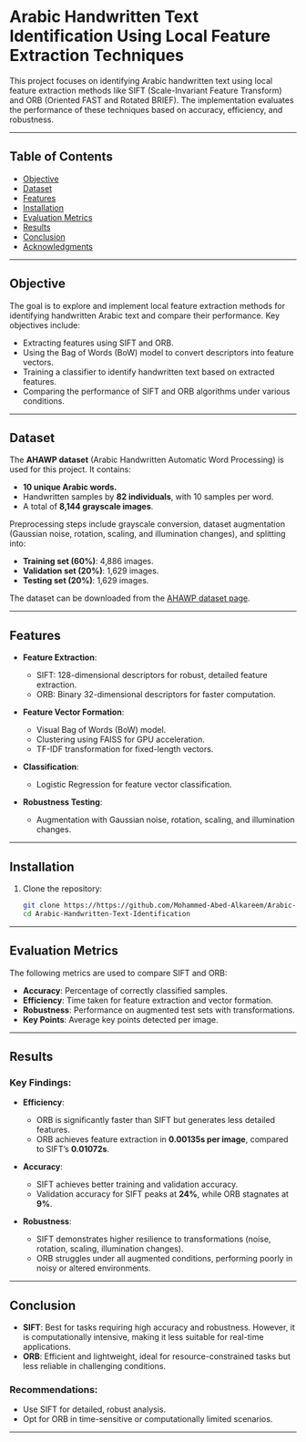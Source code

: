 # Arabic Handwritten Text Identification Using Local Feature Extraction Techniques

This project focuses on identifying Arabic handwritten text using local feature extraction methods like SIFT (Scale-Invariant Feature Transform) and ORB (Oriented FAST and Rotated BRIEF). The implementation evaluates the performance of these techniques based on accuracy, efficiency, and robustness.

---

## Table of Contents

- [Objective](#objective)
- [Dataset](#dataset)
- [Features](#features)
- [Installation](#installation)
- [Evaluation Metrics](#evaluation-metrics)
- [Results](#results)
- [Conclusion](#conclusion)
- [Acknowledgments](#acknowledgments)

---

## Objective

The goal is to explore and implement local feature extraction methods for identifying handwritten Arabic text and compare their performance. Key objectives include:

- Extracting features using SIFT and ORB.
- Using the Bag of Words (BoW) model to convert descriptors into feature vectors.
- Training a classifier to identify handwritten text based on extracted features.
- Comparing the performance of SIFT and ORB algorithms under various conditions.

---

## Dataset

The **AHAWP dataset** (Arabic Handwritten Automatic Word Processing) is used for this project. It contains:

- **10 unique Arabic words.**
- Handwritten samples by **82 individuals**, with 10 samples per word.
- A total of **8,144 grayscale images**.

Preprocessing steps include grayscale conversion, dataset augmentation (Gaussian noise, rotation, scaling, and illumination changes), and splitting into:

- **Training set (60%)**: 4,886 images.
- **Validation set (20%)**: 1,629 images.
- **Testing set (20%)**: 1,629 images.

The dataset can be downloaded from the [AHAWP dataset page](https://data.mendeley.com/datasets/2h76672znt/1/files/9031138a-b812-433e-a704-8acb1707936e).

---

## Features

- **Feature Extraction**:
  - SIFT: 128-dimensional descriptors for robust, detailed feature extraction.
  - ORB: Binary 32-dimensional descriptors for faster computation.

- **Feature Vector Formation**:
  - Visual Bag of Words (BoW) model.
  - Clustering using FAISS for GPU acceleration.
  - TF-IDF transformation for fixed-length vectors.

- **Classification**:
  - Logistic Regression for feature vector classification.

- **Robustness Testing**:
  - Augmentation with Gaussian noise, rotation, scaling, and illumination changes.

---

## Installation

1. Clone the repository:
   ```bash
   git clone https://https://github.com/Mohammed-Abed-Alkareem/Arabic-Handwriting-Identification-Local-Feature-Extraction
   cd Arabic-Handwritten-Text-Identification
   ```
---



## Evaluation Metrics

The following metrics are used to compare SIFT and ORB:

- **Accuracy**: Percentage of correctly classified samples.
- **Efficiency**: Time taken for feature extraction and vector formation.
- **Robustness**: Performance on augmented test sets with transformations.
- **Key Points**: Average key points detected per image.

---

## Results

### Key Findings:

- **Efficiency**:
  - ORB is significantly faster than SIFT but generates less detailed features.
  - ORB achieves feature extraction in **0.00135s per image**, compared to SIFT’s **0.01072s**.

- **Accuracy**:
  - SIFT achieves better training and validation accuracy.
  - Validation accuracy for SIFT peaks at **24%**, while ORB stagnates at **9%**.

- **Robustness**:
  - SIFT demonstrates higher resilience to transformations (noise, rotation, scaling, illumination changes).
  - ORB struggles under all augmented conditions, performing poorly in noisy or altered environments.

---

## Conclusion

- **SIFT**: Best for tasks requiring high accuracy and robustness. However, it is computationally intensive, making it less suitable for real-time applications.
- **ORB**: Efficient and lightweight, ideal for resource-constrained tasks but less reliable in challenging conditions.

### Recommendations:
- Use SIFT for detailed, robust analysis.
- Opt for ORB in time-sensitive or computationally limited scenarios.

---

